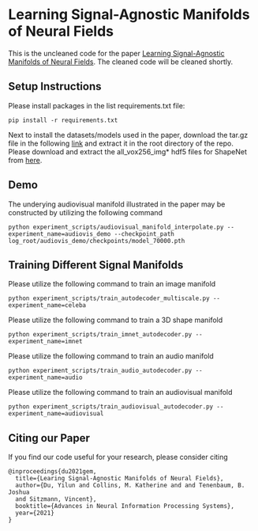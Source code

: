 # Learning Signal-Agnostic Manifolds of Neural Fields

This is the uncleaned code for the paper [Learning Signal-Agnostic Manifolds of Neural Fields](https://arxiv.org/abs/2111.06387). The cleaned code will be cleaned shortly.

## Setup Instructions

Please install packages in the list requirements.txt file:

```
pip install -r requirements.txt
```

Next to install the datasets/models used in the paper, download the tar.gz file in the following [link](https://www.dropbox.com/s/0yi8nqtxrssljdj/gem_data_release_2.tar.gz?dl=0) and extract it in the root directory of the repo. Please download
and extract the all\_vox256\_img\* hdf5 files for ShapeNet from [here](https://github.com/czq142857/IM-NET).


## Demo

The underying audiovisual manifold illustrated in the paper may be constructed by utilizing the following command

```
python experiment_scripts/audiovisual_manifold_interpolate.py --experiment_name=audiovis_demo --checkpoint_path log_root/audiovis_demo/checkpoints/model_70000.pth
```

## Training Different Signal Manifolds

Please utilize the following command to train an image manifold

```
python experiment_scripts/train_autodecoder_multiscale.py --experiment_name=celeba 
```

Please utilize the following command to train a 3D shape manifold

```
python experiment_scripts/train_imnet_autodecoder.py --experiment_name=imnet 
```

Please utilize the following command to train an audio manifold

```
python experiment_scripts/train_audio_autodecoder.py --experiment_name=audio 
```

Please utilize the following command to train an audiovisual manifold

```
python experiment_scripts/train_audiovisual_autodecoder.py --experiment_name=audiovisual
```


## Citing our Paper

If you find our code useful for your research, please consider citing 

``` 
@inproceedings{du2021gem,
  title={Learing Signal-Agnostic Manifolds of Neural Fields},
  author={Du, Yilun and Collins, M. Katherine and and Tenenbaum, B. Joshua
  and Sitzmann, Vincent},
  booktitle={Advances in Neural Information Processing Systems},
  year={2021}
}
```

